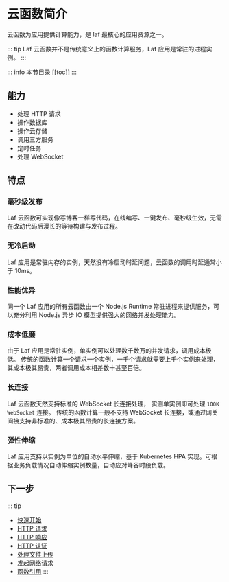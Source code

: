 
# 云函数简介

云函数为应用提供计算能力，是 laf 最核心的应用资源之一。

::: tip
Laf 云函数并不是传统意义上的函数计算服务，Laf 应用是常驻的进程实例。
:::

::: info 本节目录
[[toc]]
:::

## 能力

- 处理 HTTP 请求
- 操作数据库
- 操作云存储
- 调用三方服务
- 定时任务
- 处理 WebSocket


## 特点

### 毫秒级发布

Laf 云函数可实现像写博客一样写代码，在线编写、一键发布、毫秒级生效，无需在改动代码后漫长的等待构建与发布过程。

### 无冷启动

Laf 应用是常驻内存的实例，天然没有冷启动时延问题，云函数的调用时延通常小于 10ms。

### 性能优异

同一个 Laf 应用的所有云函数由一个 Node.js Runtime 常驻进程来提供服务，可以充分利用 Node.js 异步 IO 模型提供强大的网络并发处理能力。

### 成本低廉

由于 Laf 应用是常驻实例，单实例可以处理数千数万的并发请求，调用成本极低。
传统的函数计算一个请求一个实例，一千个请求就需要上千个实例来处理，其成本极其昂贵，两者调用成本相差数十甚至百倍。

### 长连接

Laf 云函数天然支持标准的 WebSocket 长连接处理， 实测单实例即可处理 `100K WebSocket` 连接。
传统的函数计算一般不支持 WebSocket 长连接，或通过网关间接支持非标准的、成本极其昂贵的长连接方案。

### 弹性伸缩

Laf 应用支持以实例为单位的自动水平伸缩，基于 Kubernetes HPA 实现。可根据业务负载情况自动伸缩实例数量，自动应对峰谷时段负载。

## 下一步
::: tip
- [快速开始](./quick-start.md)
- [HTTP 请求](./request.md)
- [HTTP 响应](./response.md)
- [HTTP 认证](./auth.md)
- [处理文件上传](./files.md)
- [发起网络请求](./fetch.md)
- [函数引用](./import.md)
:::

